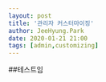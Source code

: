 ```yaml
---
layout: post
title: '관리자 커스터마이징'
author: JeeHyung.Park
date: 2020-01-21 21:00
tags: [admin,customizing]
---
```


##테스트임
